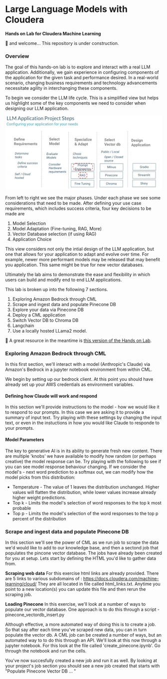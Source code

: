 # Large Language Models with Cloudera
**Hands on Lab for Cloudera Machine Learning**

:wave: and welcome... This repository is under construction.

### Overview
The goal of this hands-on lab is to explore and interact with a real LLM application. Additionally, we gain experience in configuring components of the application for the given task and performance desired. In a real-world scenario, changing business requirements and technology advancements necessitate agility in interchanging these components. 

To begin we consider the LLM life cycle. This is a simplified view but helps us highlight some of the key components we need to consider when designing our LLM application. 

![Alt text](./images/LLM-APP-PROCESS.png)

From left to right we see the major phases. Under each phase we see some considerations that need to be made. 
After defining your use case requirements, which includes success criteria, four key decisions to be made are

1. Model Selection
2. Model Adaptation (Fine-tuning, RAG, More)
3. Vector Database selection (if using RAG)
4. Application Choice

This view considers not only the intial design of the LLM application, but one that allows for your application to adapt and evolve over time. For example, newer more performant models may be released that may benefit you application. This same might be true for new vector databases.  

Ultimately the lab aims to demonstrate the ease and flexibility in which users can build and modify end to end LLM applications.

This lab is broken up into the following 7 sections.

1. Exploring Amazon Bedrock through CML
2. Scrape and ingest data and populate Pinecone DB
3. Explore your data via Pinecone DB
4. Deploy a CML application
5. Switch Vector DB to Chroma DB
6. Langchain
7. Use a locally hosted LLama2 model.

:construction: 
A great resource in the meantime is [this version of the Hands on Lab](https://github.com/pdefusco/CML_LLM_HOL_Workshop/tree/main). 

### Exploring Amazon Bedrock through CML

In this first section, we'll interact with a model (Anthropic's Claude) via Amazon's Bedrock in a jupyter notebook environment from within CML.

We begin by setting up our bedrock client. At this point you should have already set up your AWS credentials as environment variables. 

#### Defining how Claude will work and respond
In this section we'll provide instructions to the model - how we would like it to respond to our prompts. In this case we are asking it to provide a summary of input text. Try playing with these settings by changing the input text, or even in the instuctions in how you would like Claude to responde to your prompts.

#### Model Parameters
The key to generative AI is in its ability to generate fresh new content. There are multiple 'knobs' we have available to modify how random (or perhaps creative) the model response can be. Try playing with the following to see if you can see model response behaviour changing. If we consider the model's - next word prediction to a softmax out, we can modify how the model picks from this distribution: 
- Temperature - The value of 1 leaves the distribution unchanged. Higher values will flatten the distribution, while lower values increase already higher weight predictions.
- Top k - Limits the model's selection of word responses to the top k most probable
- Top p - Limits the model's selection of the word responses to the top p percent of the distribution
  


### Scrape and ingest data and populate Pinecone DB

In this section we'll see the power of CML as we run job to scrape the data we'd would like to add to our knowledge base, and then a sectond job that populates the pincone vector database. The jobs have already been created for you at setup. Lets start by defining the HTML you'd like to gather data from.

**Scraping web data**
For this exercise html links are already provided. There are 5 links to various subdomains of :
https://docs.cloudera.com/machine-learning/cloud/
They are all located in file called html_links.txt. 
Anytime you point to a new location(s) you can update this file and then rerun the scraping job.

**Loading Pinecone**
In this exercise, we'll look at a number of ways to populate our vector database. One approach is to do this through a script - pinecone_vectordb_insert.py

Although effective, a more automated way of doing this is to create a job. So that say after each time you've scraped new data, you can in turn populate the vector db. A CML job can be created a number of ways, but an automated way to to do this through an API. We'll look at this now through a jupyter notebook. For this look at the file called 'create_pinecone.ipynb'. Go through the notebook and run the cells.

You've now succesfully created a new job and run it as well. By looking at your project's job section you should see a new job created that starts with "Populate Pinecone Vector DB ... "